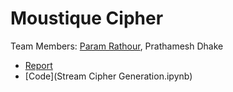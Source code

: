 # Moustique Cipher
 
Team Members: [Param Rathour](https://github.com/paramrathour), Prathamesh Dhake

- [Report](Moustique_Cipher.pdf)
- [Code](Stream Cipher Generation.ipynb)